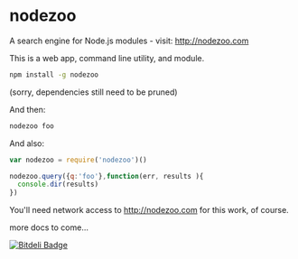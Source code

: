 nodezoo
=======

A search engine for Node.js modules - visit: http://nodezoo.com

This is a web app, command line utility, and module. 


```sh
npm install -g nodezoo
```
(sorry, dependencies still need to be pruned)


And then:

```sh
nodezoo foo
```

And also:

```javascript
var nodezoo = require('nodezoo')()

nodezoo.query({q:'foo'},function(err, results ){
  console.dir(results)
})
```

You'll need network access to http://nodezoo.com for this work, of course.


more docs to come...






[![Bitdeli Badge](https://d2weczhvl823v0.cloudfront.net/rjrodger/nodezoo/trend.png)](https://bitdeli.com/free "Bitdeli Badge")

